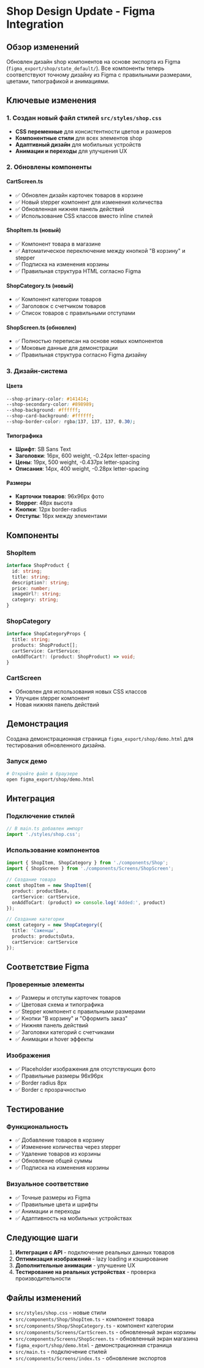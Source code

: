 # Shop Design Update - Figma Integration

## Обзор изменений

Обновлен дизайн shop компонентов на основе экспорта из Figma (`figma_export/shop/state_default/`). Все компоненты теперь соответствуют точному дизайну из Figma с правильными размерами, цветами, типографикой и анимациями.

## Ключевые изменения

### 1. Создан новый файл стилей `src/styles/shop.css`

- **CSS переменные** для консистентности цветов и размеров
- **Компонентные стили** для всех элементов shop
- **Адаптивный дизайн** для мобильных устройств
- **Анимации и переходы** для улучшения UX

### 2. Обновлены компоненты

#### CartScreen.ts
- ✅ Обновлен дизайн карточек товаров в корзине
- ✅ Новый stepper компонент для изменения количества
- ✅ Обновленная нижняя панель действий
- ✅ Использование CSS классов вместо inline стилей

#### ShopItem.ts (новый)
- ✅ Компонент товара в магазине
- ✅ Автоматическое переключение между кнопкой "В корзину" и stepper
- ✅ Подписка на изменения корзины
- ✅ Правильная структура HTML согласно Figma

#### ShopCategory.ts (новый)
- ✅ Компонент категории товаров
- ✅ Заголовок с счетчиком товаров
- ✅ Список товаров с правильными отступами

#### ShopScreen.ts (обновлен)
- ✅ Полностью переписан на основе новых компонентов
- ✅ Моковые данные для демонстрации
- ✅ Правильная структура согласно Figma дизайну

### 3. Дизайн-система

#### Цвета
```css
--shop-primary-color: #141414;
--shop-secondary-color: #898989;
--shop-background: #ffffff;
--shop-card-background: #ffffff;
--shop-border-color: rgba(137, 137, 137, 0.30);
```

#### Типографика
- **Шрифт**: SB Sans Text
- **Заголовки**: 16px, 600 weight, -0.24px letter-spacing
- **Цены**: 19px, 500 weight, -0.437px letter-spacing
- **Описания**: 14px, 400 weight, -0.28px letter-spacing

#### Размеры
- **Карточки товаров**: 96x96px фото
- **Stepper**: 48px высота
- **Кнопки**: 12px border-radius
- **Отступы**: 16px между элементами

## Компоненты

### ShopItem
```typescript
interface ShopProduct {
  id: string;
  title: string;
  description?: string;
  price: number;
  imageUrl?: string;
  category: string;
}
```

### ShopCategory
```typescript
interface ShopCategoryProps {
  title: string;
  products: ShopProduct[];
  cartService: CartService;
  onAddToCart?: (product: ShopProduct) => void;
}
```

### CartScreen
- Обновлен для использования новых CSS классов
- Улучшен stepper компонент
- Новая нижняя панель действий

## Демонстрация

Создана демонстрационная страница `figma_export/shop/demo.html` для тестирования обновленного дизайна.

### Запуск демо
```bash
# Откройте файл в браузере
open figma_export/shop/demo.html
```

## Интеграция

### Подключение стилей
```typescript
// В main.ts добавлен импорт
import './styles/shop.css';
```

### Использование компонентов
```typescript
import { ShopItem, ShopCategory } from './components/Shop';
import { ShopScreen } from './components/Screens/ShopScreen';

// Создание товара
const shopItem = new ShopItem({
  product: productData,
  cartService: cartService,
  onAddToCart: (product) => console.log('Added:', product)
});

// Создание категории
const category = new ShopCategory({
  title: 'Саженцы',
  products: productsData,
  cartService: cartService
});
```

## Соответствие Figma

### Проверенные элементы
- ✅ Размеры и отступы карточек товаров
- ✅ Цветовая схема и типографика
- ✅ Stepper компонент с правильными размерами
- ✅ Кнопки "В корзину" и "Оформить заказ"
- ✅ Нижняя панель действий
- ✅ Заголовки категорий с счетчиками
- ✅ Анимации и hover эффекты

### Изображения
- ✅ Placeholder изображения для отсутствующих фото
- ✅ Правильные размеры 96x96px
- ✅ Border radius 8px
- ✅ Border с прозрачностью

## Тестирование

### Функциональность
- ✅ Добавление товаров в корзину
- ✅ Изменение количества через stepper
- ✅ Удаление товаров из корзины
- ✅ Обновление общей суммы
- ✅ Подписка на изменения корзины

### Визуальное соответствие
- ✅ Точные размеры из Figma
- ✅ Правильные цвета и шрифты
- ✅ Анимации и переходы
- ✅ Адаптивность на мобильных устройствах

## Следующие шаги

1. **Интеграция с API** - подключение реальных данных товаров
2. **Оптимизация изображений** - lazy loading и кэширование
3. **Дополнительные анимации** - улучшение UX
4. **Тестирование на реальных устройствах** - проверка производительности

## Файлы изменений

- `src/styles/shop.css` - новые стили
- `src/components/Shop/ShopItem.ts` - компонент товара
- `src/components/Shop/ShopCategory.ts` - компонент категории
- `src/components/Screens/CartScreen.ts` - обновленный экран корзины
- `src/components/Screens/ShopScreen.ts` - обновленный экран магазина
- `figma_export/shop/demo.html` - демонстрационная страница
- `src/main.ts` - подключение стилей
- `src/components/Screens/index.ts` - обновление экспортов 